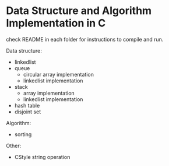 # Data Structure and Algorithm Implementation in C

check README in each folder for instructions to compile and run. 

Data structure:
- linkedlist 
- queue
  - circular array implementation
  - linkedlist implementation
- stack
  - array implementation
  - linkedlist implementation
- hash table
- disjoint set

Algorithm:
- sorting

Other:
- CStyle string operation
 
